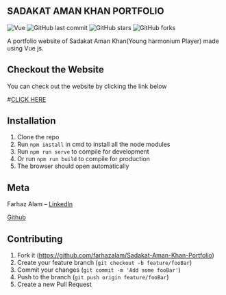 ## SADAKAT AMAN KHAN PORTFOLIO

![Vue](https://img.shields.io/badge/vue-4.4.4-green)
![GitHub last commit](https://img.shields.io/github/last-commit/farhazalam/Sadakat-Aman-Khan-Portfolio)
![GitHub stars](https://img.shields.io/github/stars/farhazalam/Sadakat-Aman-Khan-Portfolio?style=social)
![GitHub forks](https://img.shields.io/github/forks/farhazalam/Sadakat-Aman-Khan-Portfolio?style=social)

A portfolio website of Sadakat Aman Khan(Young harmonium Player) made using Vue js.


## Checkout the Website

You can check out the website by clicking the link below

#[CLICK HERE](https://sadakat.netlify.app)

## Installation

1. Clone the repo
2. Run ```npm install``` in cmd to install all the node modules
3. Run ```npm run serve``` to compile for development
4. Or run ```npm run build``` to compile for production
5. The browser should open automatically

## Meta

Farhaz Alam – 
[LinkedIn](https://www.linkedin.com/in/farhaz-alam-59669213a/)

[Github](https://github.com/farhazalam)

## Contributing

1. Fork it (<https://github.com/farhazalam/Sadakat-Aman-Khan-Portfolio>)
2. Create your feature branch (`git checkout -b feature/fooBar`)
3. Commit your changes (`git commit -m 'Add some fooBar'`)
4. Push to the branch (`git push origin feature/fooBar`)
5. Create a new Pull Request
